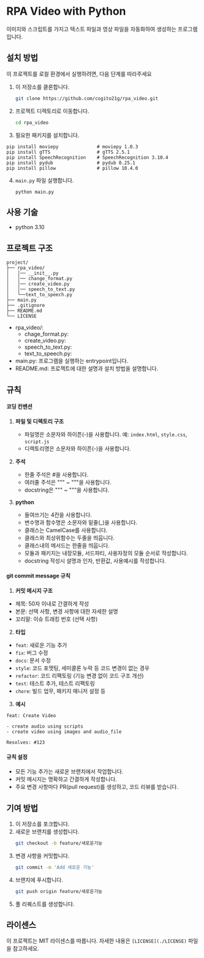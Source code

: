 # RPA Video with Python

이미지와 스크립트를 가지고 텍스트 파일과 영상 파일을 자동화하여 생성하는 프로그램입니다.


## 설치 방법

이 프로젝트를 로컬 환경에서 실행하려면, 다음 단계를 따라주세요

1. 이 저장소를 클론합니다.
   ```bash
   git clone https://github.com/cogito21g/rpa_video.git
   ```
2. 프로젝트 디렉토리로 이동합니다.
   ```bash
   cd rpa_video
   ```
3. 필요한 패키지를 설치합니다.
```
pip install moviepy              # moviepy 1.0.3
pip install gTTS                 # gTTS 2.5.1
pip install SpeechRecognition    # SpeechRecognition 3.10.4
pip install pydub                # pydub 0.25.1
pip install pillow               # pillow 10.4.0
```
4. `main.py` 파일 실행합니다.
   ```
   python main.py
   ```


## 사용 기술
- python 3.10


## 프로젝트 구조

```
project/
├── rpa_video/
│   │── __init__.py
│   │── change_format.py
│   │── create_video.py
│   │── speech_to_text.py
│   └──text_to_speech.py
├── main.py
├── .gitignore
├── README.md
└── LICENSE
```

- rpa_video/: 
   - chage_format.py: 
   - create_video.py: 
   - speech_to_text.py: 
   - text_to_speech.py: 
- main.py: 프로그램을 실행하는 entrypoint입니다.
- README.md: 프로젝트에 대한 설명과 설치 방법을 설명합니다.


## 규칙

#### 코딩 컨벤션

1. **파일 및 디렉토리 구조**
   - 파일명은 소문자와 하이픈(-)을 사용합니다. 예: `index.html`, `style.css`, `script.js`
   - 디렉토리명은 소문자와 하이픈(-)을 사용합니다.

2. **주석**
   - 한줄 주석은 #을 사용합니다.
   - 여러줄 주석은 """ ~ """을 사용합니다.
   - docstring은 """ ~ """을 사용합니다.

3. **python**
   - 들여쓰기는 4칸을 사용합니다.
   - 변수명과 함수명은 소문자와 밑줄(_)을 사용합니다.
   - 클래스는 CamelCase를 사용합니다.
   - 클래스와 최상위함수는 두줄을 띄웁니다.
   - 클래스내의 메서드는 한줄을 띄웁니다.
   - 모듈과 패키지는 내장모듈, 서드파티, 사용자정의 모듈 순서로 작성합니다.
   - docstring 작성시 설명과 인자, 반환값, 사용예시를 작성합니다.


#### git commit message 규칙

1. **커밋 메시지 구조**
- 제목: 50자 이내로 간결하게 작성
- 본문: 선택 사항, 변경 사항에 대한 자세한 설명
- 꼬리말: 이슈 트래킹 번호 (선택 사항)

2. **타입**
- `feat`: 새로운 기능 추가
- `fix`: 버그 수정
- `docs`: 문서 수정
- `style`: 코드 포맷팅, 세미콜론 누락 등 코드 변경이 없는 경우
- `refactor`: 코드 리팩토링 (기능 변경 없이 코드 구조 개선)
- `test`: 테스트 추가, 테스트 리팩토링
- `chore`: 빌드 업무, 패키지 매니저 설정 등

3. **예시**

```
feat: Create Video

- create audio using scripts
- create video using images and audio_file

Resolves: #123
```


#### 규칙 설정
- 모든 기능 추가는 새로운 브랜치에서 작업합니다.
- 커밋 메시지는 명확하고 간결하게 작성합니다.
- 주요 변경 사항마다 PR(pull request)를 생성하고, 코드 리뷰를 받습니다.


## 기여 방법

1. 이 저장소를 포크합니다.
2. 새로운 브랜치를 생성합니다.
   ```bash
   git checkout -b feature/새로운기능
   ```
3. 변경 사항을 커밋합니다.
   ```bash
   git commit -m 'Add 새로운 기능'
   ```
4. 브랜치에 푸시합니다.
   ```bash
   git push origin feature/새로운기능
   ```
5. 풀 리퀘스트를 생성합니다.


## 라이센스

이 프로젝트는 MIT 라이센스를 따릅니다. 자세한 내용은 `[LICENSE](./LICENSE)` 파일을 참고하세요.
